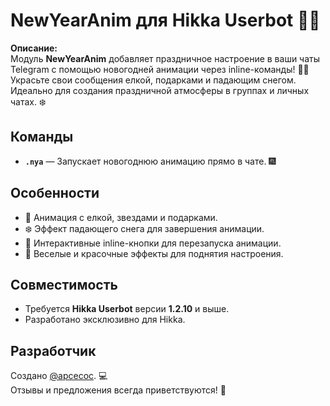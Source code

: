 # NewYearAnim для Hikka Userbot 🎄✨  

**Описание:**  
Модуль **NewYearAnim** добавляет праздничное настроение в ваши чаты Telegram с помощью новогодней анимации через inline-команды! 🎅🎁 Украсьте свои сообщения елкой, подарками и падающим снегом. Идеально для создания праздничной атмосферы в группах и личных чатах. ❄️  

## Команды  
- **`.nya`** — Запускает новогоднюю анимацию прямо в чате. 🎆  

## Особенности  
- 🎄 Анимация с елкой, звездами и подарками.  
- ❄️ Эффект падающего снега для завершения анимации.  
- 🎅 Интерактивные inline-кнопки для перезапуска анимации.  
- 🌟 Веселые и красочные эффекты для поднятия настроения.  

## Совместимость  
- Требуется **Hikka Userbot** версии **1.2.10** и выше.  
- Разработано эксклюзивно для Hikka.  

## Разработчик  
Создано [@apcecoc](https://t.me/apcecoc). 💻  
Отзывы и предложения всегда приветствуются! 🎉  